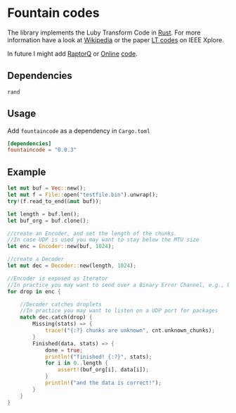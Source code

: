 # Fountain codes

The library implements the Luby Transform Code in [Rust](https://www.rust-lang.org/).
For more information have a look at [Wikipedia](https://en.wikipedia.org/wiki/Luby_transform_code) or the paper [LT codes](http://dx.doi.org/10.1109/SFCS.2002.1181950) on IEEE Xplore.

In future I might add [RaptorQ](http://tools.ietf.org/html/rfc6330) or [Online](http://pdos.csail.mit.edu/~petar/papers/maymounkov-online.pdf) [code](http://www.scs.stanford.edu/~dm/home/papers/maymounkov:rateless.pdf).

## Dependencies
`rand`

## Usage
Add `fountaincode` as a dependency in `Cargo.toml`

```toml
[dependencies]
fountaincode = "0.0.3"
```

## Example

```rust
let mut buf = Vec::new();
let mut f = File::open("testfile.bin").unwrap();
try!(f.read_to_end(&mut buf));

let length = buf.len();
let buf_org = buf.clone();

//create an Encoder, and set the length of the chunks.
//In case UDP is used you may want to stay below the MTU size
let enc = Encoder::new(buf, 1024);

//create a Decoder
let mut dec = Decoder::new(length, 1024);

//Encoder is exposed as Iterator
//In practice you may want to send over a Binary Error Channel, e.g., UDP
for drop in enc {

    //Decoder catches droplets
    //In practice you may want to listen on a UDP port for packages
    match dec.catch(drop) {
        Missing(stats) => {
            trace!("{:?} chunks are unknown", cnt.unknown_chunks);
        }
        Finished(data, stats) => {
            done = true;
            println!("finished! {:?}", stats);
            for i in 0..length {
                assert!(buf_org[i], data[i]);
            }
            println!("and the data is correct!");
        }
    }
}
```
